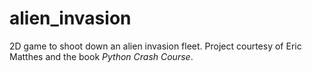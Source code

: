 # alien_invasion
2D game to shoot down an alien invasion fleet. Project courtesy of Eric Matthes and the book _Python Crash Course_.
